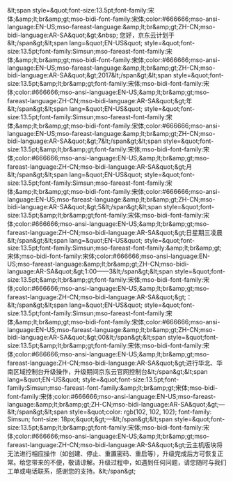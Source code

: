 &amp;lt;span style=&amp;quot;font-size:13.5pt;font-family:宋体;&amp;amp;lt;br&amp;amp;gt;mso-bidi-font-family:宋体;color:#666666;mso-ansi-language:EN-US;mso-fareast-language:&amp;amp;lt;br&amp;amp;gt;ZH-CN;mso-bidi-language:AR-SA&amp;quot;&amp;gt;&amp;nbsp; 您好，京东云计划于&amp;lt;/span&amp;gt;&amp;lt;span lang=&amp;quot;EN-US&amp;quot; style=&amp;quot;font-size:13.5pt;font-family:Simsun;mso-fareast-font-family:宋体;&amp;amp;lt;br&amp;amp;gt;mso-bidi-font-family:宋体;color:#666666;mso-ansi-language:EN-US;mso-fareast-language:&amp;amp;lt;br&amp;amp;gt;ZH-CN;mso-bidi-language:AR-SA&amp;quot;&amp;gt;2017&amp;lt;/span&amp;gt;&amp;lt;span style=&amp;quot;font-size:13.5pt;&amp;amp;lt;br&amp;amp;gt;font-family:宋体;mso-bidi-font-family:宋体;color:#666666;mso-ansi-language:EN-US;&amp;amp;lt;br&amp;amp;gt;mso-fareast-language:ZH-CN;mso-bidi-language:AR-SA&amp;quot;&amp;gt;年&amp;lt;/span&amp;gt;&amp;lt;span lang=&amp;quot;EN-US&amp;quot; style=&amp;quot;font-size:13.5pt;font-family:Simsun;mso-fareast-font-family:宋体;&amp;amp;lt;br&amp;amp;gt;mso-bidi-font-family:宋体;color:#666666;mso-ansi-language:EN-US;mso-fareast-language:&amp;amp;lt;br&amp;amp;gt;ZH-CN;mso-bidi-language:AR-SA&amp;quot;&amp;gt;7&amp;lt;/span&amp;gt;&amp;lt;span style=&amp;quot;font-size:13.5pt;&amp;amp;lt;br&amp;amp;gt;font-family:宋体;mso-bidi-font-family:宋体;color:#666666;mso-ansi-language:EN-US;&amp;amp;lt;br&amp;amp;gt;mso-fareast-language:ZH-CN;mso-bidi-language:AR-SA&amp;quot;&amp;gt;月&amp;lt;/span&amp;gt;&amp;lt;span lang=&amp;quot;EN-US&amp;quot; style=&amp;quot;font-size:13.5pt;font-family:Simsun;mso-fareast-font-family:宋体;&amp;amp;lt;br&amp;amp;gt;mso-bidi-font-family:宋体;color:#666666;mso-ansi-language:EN-US;mso-fareast-language:&amp;amp;lt;br&amp;amp;gt;ZH-CN;mso-bidi-language:AR-SA&amp;quot;&amp;gt;5&amp;lt;/span&amp;gt;&amp;lt;span style=&amp;quot;font-size:13.5pt;&amp;amp;lt;br&amp;amp;gt;font-family:宋体;mso-bidi-font-family:宋体;color:#666666;mso-ansi-language:EN-US;&amp;amp;lt;br&amp;amp;gt;mso-fareast-language:ZH-CN;mso-bidi-language:AR-SA&amp;quot;&amp;gt;日星期三凌晨&amp;lt;/span&amp;gt;&amp;lt;span lang=&amp;quot;EN-US&amp;quot; style=&amp;quot;font-size:13.5pt;font-family:Simsun;mso-fareast-font-family:&amp;amp;lt;br&amp;amp;gt;宋体;mso-bidi-font-family:宋体;color:#666666;mso-ansi-language:EN-US;mso-fareast-language:&amp;amp;lt;br&amp;amp;gt;ZH-CN;mso-bidi-language:AR-SA&amp;quot;&amp;gt;1:00——3&amp;lt;/span&amp;gt;&amp;lt;span style=&amp;quot;font-size:13.5pt;&amp;amp;lt;br&amp;amp;gt;font-family:宋体;mso-bidi-font-family:宋体;color:#666666;mso-ansi-language:EN-US;&amp;amp;lt;br&amp;amp;gt;mso-fareast-language:ZH-CN;mso-bidi-language:AR-SA&amp;quot;&amp;gt;：&amp;lt;/span&amp;gt;&amp;lt;span lang=&amp;quot;EN-US&amp;quot; style=&amp;quot;font-size:13.5pt;font-family:Simsun;mso-fareast-font-family:宋体;&amp;amp;lt;br&amp;amp;gt;mso-bidi-font-family:宋体;color:#666666;mso-ansi-language:EN-US;mso-fareast-language:&amp;amp;lt;br&amp;amp;gt;ZH-CN;mso-bidi-language:AR-SA&amp;quot;&amp;gt;00&amp;lt;/span&amp;gt;&amp;lt;span style=&amp;quot;font-size:13.5pt;&amp;amp;lt;br&amp;amp;gt;font-family:宋体;mso-bidi-font-family:宋体;color:#666666;mso-ansi-language:EN-US;&amp;amp;lt;br&amp;amp;gt;mso-fareast-language:ZH-CN;mso-bidi-language:AR-SA&amp;quot;&amp;gt;进行华北、华南区域控制台升级操作，升级期间京东云官网控制台&amp;lt;/span&amp;gt;&amp;lt;span lang=&amp;quot;EN-US&amp;quot; style=&amp;quot;font-size:13.5pt;font-family:Simsun;mso-fareast-font-family:&amp;amp;lt;br&amp;amp;gt;宋体;mso-bidi-font-family:宋体;color:#666666;mso-ansi-language:EN-US;mso-fareast-language:&amp;amp;lt;br&amp;amp;gt;ZH-CN;mso-bidi-language:AR-SA&amp;quot;&amp;gt;—&amp;lt;/span&amp;gt;&amp;lt;span style=&amp;quot;color: rgb(102, 102, 102); font-family: Simsun; font-size: 18px;&amp;quot;&amp;gt;—&amp;lt;/span&amp;gt;&amp;lt;span style=&amp;quot;font-size:13.5pt;&amp;amp;lt;br&amp;amp;gt;font-family:宋体;mso-bidi-font-family:宋体;color:#666666;mso-ansi-language:EN-US;&amp;amp;lt;br&amp;amp;gt;mso-fareast-language:ZH-CN;mso-bidi-language:AR-SA&amp;quot;&amp;gt;云主机版块将无法进行相应操作（如创建、停止、重置密码、重启等），升级完成后方可恢复正常。给您带来的不便，敬请谅解。升级过程中，如遇到任何问题，请您随时与我们工单或电话联系，感谢您的支持。&amp;lt;/span&amp;gt;